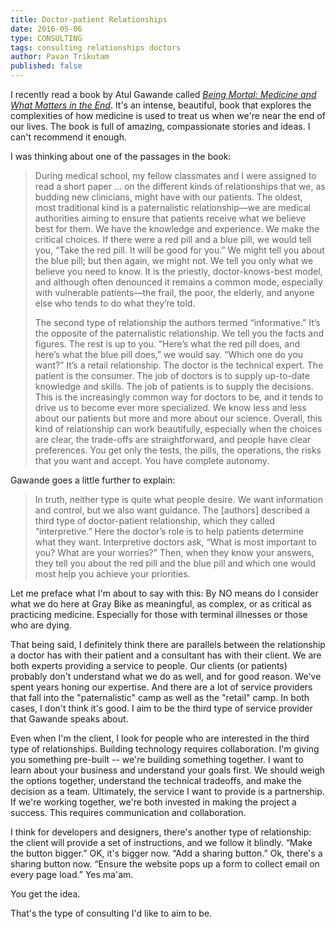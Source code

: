 ```yaml
---
title: Doctor-patient Relationships
date: 2016-05-06
type: CONSULTING
tags: consulting relationships doctors
author: Pavan Trikutam
published: false
---
```


I recently read a book by Atul Gawande called _[Being Mortal: Medicine and What Matters in the End]_. It's an intense, beautiful, book that explores the complexities of how medicine is used to treat us when we're near the end of our lives. The book is full of amazing, compassionate stories and ideas. I can't recommend it enough.

I was thinking about one of the passages in the book:

> During medical school, my fellow classmates and I were assigned to read a short paper ... on the different kinds of relationships that we, as budding new clinicians, might have with our patients. The oldest, most traditional kind is a paternalistic relationship—we are medical authorities aiming to ensure that patients receive what we believe best for them. We have the knowledge and experience. We make the critical choices. If there were a red pill and a blue pill, we would tell you, “Take the red pill. It will be good for you.” We might tell you about the blue pill; but then again, we might not. We tell you only what we believe you need to know. It is the priestly, doctor-knows-best model, and although often denounced it remains a common mode, especially with vulnerable patients—the frail, the poor, the elderly, and anyone else who tends to do what they’re told.
>
> The second type of relationship the authors termed “informative.” It’s the opposite of the paternalistic relationship. We tell you the facts and figures. The rest is up to you. “Here’s what the red pill does, and here’s what the blue pill does,” we would say. “Which one do you want?” It’s a retail relationship. The doctor is the technical expert. The patient is the consumer. The job of doctors is to supply up-to-date knowledge and skills. The job of patients is to supply the decisions. This is the increasingly common way for doctors to be, and it tends to drive us to become ever more specialized. We know less and less about our patients but more and more about our science. Overall, this kind of relationship can work beautifully, especially when the choices are clear, the trade-offs are straightforward, and people have clear preferences. You get only the tests, the pills, the operations, the risks that you want and accept. You have complete autonomy.

Gawande goes a little further to explain:

> In truth, neither type is quite what people desire. We want information and control, but we also want guidance. The [authors] described a third type of doctor-patient relationship, which they called “interpretive.” Here the doctor’s role is to help patients determine what they want. Interpretive doctors ask, “What is most important to you? What are your worries?” Then, when they know your answers, they tell you about the red pill and the blue pill and which one would most help you achieve your priorities.

Let me preface what I'm about to say with this: By NO means do I consider what we do here at Gray Bike as meaningful, as complex, or as critical as practicing medicine. Especially for those with terminal illnesses or those who are dying.

That being said, I definitely think there are parallels between the relationship a doctor has with their patient and a consultant has with their client. We are both experts providing a service to people. Our clients (or patients) probably don't understand what we do as well, and for good reason. We've spent years honing our expertise. And there are a lot of service providers that fall into the "paternalistic" camp as well as the "retail" camp. In both cases, I don't think it's good. I aim to be the third type of service provider that Gawande speaks about.

Even when I'm the client, I look for people who are interested in the third type of relationships. Building technology requires collaboration. I'm giving you something pre-built -- we're building something together. I want to learn about your business and understand your goals first. We should weigh the options together, understand the technical tradeoffs, and make the decision as a team. Ultimately, the service I want to provide is a partnership. If we're working together, we're both invested in making the project a success. This requires communication and collaboration.


I think for developers and designers, there's another type of relationship: the client will provide a set of instructions, and we follow it blindly. “Make the button bigger.” OK, it's bigger now. “Add a sharing button.” Ok, there's a sharing button now. “Ensure the website pops up a form to collect email on every page load.” Yes ma'am.

You get the idea.



That's the type of consulting I'd like to aim to be.


[Being Mortal: Medicine and What Matters in the End]: http://www.amazon.com/Being-Mortal-Medicine-What-Matters/dp/1594139245
